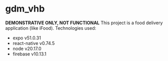 # gdm_vhb
**DEMONSTRATIVE ONLY, NOT FUNCTIONAL**
This project is a food delivery application (like iFood).
Technologies used:
- expo v51.0.31
- react-native v0.74.5
- node v20.17.0
- firebase v10.13.1
